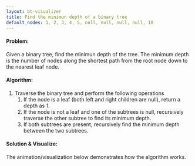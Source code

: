 ```yaml
---
layout: bt-visualizer
title: Find the minimun depth of a binary tree
default_nodes: 1, 2, 3, 4, 5, null, null, null, null, 10
---
```


#### Problem:

Given a binary tree, find the minimun depth of the tree. The minimum depth is the number of nodes along the shortest path from the root node down to the nearest leaf node.

#### Algorithm:

1. Traverse the binary tree and perform the following operations
    1. If the node is a leaf (both left and right children are null), return a depth as 1.
    2. If the node is not a leaf and one of the subtrees is null, recursively traverse the other subtree to find its minimum depth.
    3. If both subtrees are present, recursively find the minimum depth between the two subtrees.

#### Solution & Visualize:
The animation/visualization below demonstrates how the algorithm works.